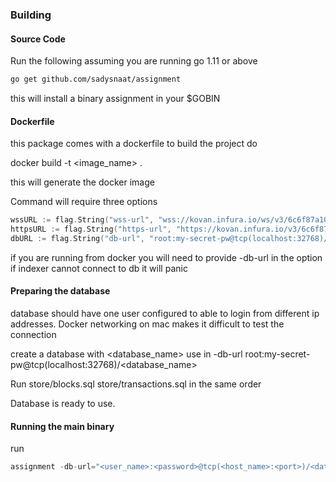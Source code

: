 ### Building

#### Source Code
Run the following assuming you are running go 1.11 or above 
```bash
go get github.com/sadysnaat/assignment
```
this will install a binary assignment in your $GOBIN

#### Dockerfile
this package comes with a dockerfile 
to build the project do

docker build -t <image_name> .

this will generate the docker image


Command will require three options
```go
wssURL := flag.String("wss-url", "wss://kovan.infura.io/ws/v3/6c6f87a10e12438f8fbb7fc7c762b37c", "websocket url for the subscription")
httpsURL := flag.String("https-url", "https://kovan.infura.io/v3/6c6f87a10e12438f8fbb7fc7c762b37c", "https url for indexer")
dbURL := flag.String("db-url", "root:my-secret-pw@tcp(localhost:32768)/assignment", "database uri")
``` 
if you are running from docker you will need to provide -db-url in the option 
if indexer cannot connect to db it will panic

#### Preparing the database
database should have one user configured to able to login from different ip addresses.
Docker networking on mac makes it difficult to test the connection

create a database with <database_name>
use in -db-url root:my-secret-pw@tcp(localhost:32768)/<database_name>

Run 
store/blocks.sql
store/transactions.sql
in the same order 

Database is ready to use.

#### Running the main binary
run 
```go
assignment -db-url="<user_name>:<password>@tcp(<host_name>:<port>)/<database_name>"
````
 
